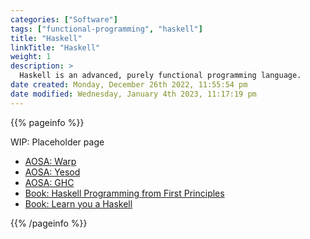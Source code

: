 ```yaml
---
categories: ["Software"]
tags: ["functional-programming", "haskell"]
title: "Haskell"
linkTitle: "Haskell"
weight: 1
description: >
  Haskell is an advanced, purely functional programming language.
date created: Monday, December 26th 2022, 11:55:54 pm
date modified: Wednesday, January 4th 2023, 11:17:19 pm
---
```


{{% pageinfo %}}

WIP: Placeholder page

* [AOSA: Warp](http://aosabook.org/en/posa/warp.html)
* [AOSA: Yesod](http://aosabook.org/en/yesod.html)
* [AOSA: GHC](http://aosabook.org/en/ghc.html)
* [Book: Haskell Programming from First Principles](https://haskellbook.com/)
* [Book: Learn you a Haskell](http://learnyouahaskell.com/)

{{% /pageinfo %}}
